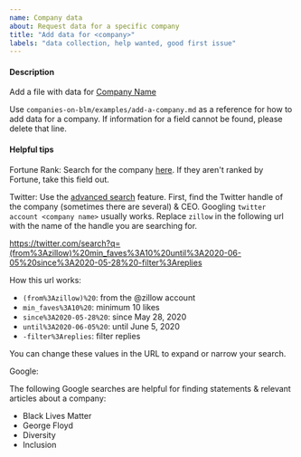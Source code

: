 ```yaml
---
name: Company data
about: Request data for a specific company
title: "Add data for <company>"
labels: "data collection, help wanted, good first issue"
---
```


#### Description

Add a file with data for [Company Name](https://fortune.com/company/company-name-here/fortune500/)

Use `companies-on-blm/examples/add-a-company.md` as a reference for how to add data for a company. If information for a field cannot be found, please delete that line.

#### Helpful tips

Fortune Rank: Search for the company [here](https://fortune.com/fortune500/2020/search/). If they aren't ranked by Fortune, take this field out.

Twitter: Use the [advanced search](https://www.twitter.com/search-advanced) feature.
First, find the Twitter handle of the company (sometimes there are several) & CEO. Googling `twitter account <company name>` usually works.
Replace `zillow` in the following url with the name of the handle you are searching for.

https://twitter.com/search?q=(from%3Azillow)%20min_faves%3A10%20until%3A2020-06-05%20since%3A2020-05-28%20-filter%3Areplies

How this url works:

- `(from%3Azillow)%20`: from the @zillow account
- `min_faves%3A10%20`: minimum 10 likes
- `since%3A2020-05-28%20`: since May 28, 2020
- `until%3A2020-06-05%20`: until June 5, 2020
- `-filter%3Areplies`: filter replies

You can change these values in the URL to expand or narrow your search.

Google:

The following Google searches are helpful for finding statements & relevant articles about a company:

- <company name> Black Lives Matter
- <company name> George Floyd
- <company name> Diversity
- <company name> Inclusion
